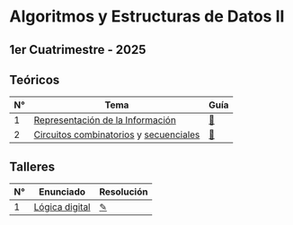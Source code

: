 # Algoritmos y Estructuras de Datos II

## 1er Cuatrimestre - 2025

## Teóricos

| N° | Tema                                                                                          | Guía |
|-----|----------------------------------------------------------------------------------------------|------|
| 1   | [Representación de la Información](https://github.com/blatth/uba-sd/blob/master/Teoricas/Teorica1.pdf) | [📎](https://github.com/blatth/uba-sd/blob/main/Gu%C3%ADas/Guia1.pdf)
| 2   | [Circuitos combinatorios](https://github.com/blatth/uba-sd/blob/master/Teoricas/Teorica2.pdf) y [secuenciales](https://github.com/blatth/uba-sd/blob/main/Teoricas/Teorica2b.pdf) | [📎](https://github.com/blatth/uba-sd/blob/main/Gu%C3%ADas/Guia2.pdf)

## Talleres

| N° |                  Enunciado                       | Resolución  |
|----|--------------------------------------------------|-------------|
| 1  | [Lógica digital](https://github.com/blatth/uba-sd/blob/master/Laboratorios/Talleres/Enunciados/TallerE1.pdf) | [✎](https://github.com/blatth/uba-sd/blob/master/Laboratorios/Talleres/Resoluciones/Taller1)

